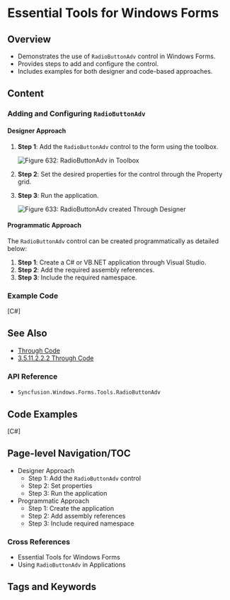 <!--
source: image
domain: syncfusion-sdk
task: pdf-ocr-to-markdown
language: en (keep original; do not translate)
source_filename: page_980.jpeg
document_name: tools
page_number: 980
page_id: tools#page_980
product: Syncfusion Winforms
version: 11.4.0.26
timestamp: 2025-08-09T10:46:08Z
fidelity: lossless
-->

# Essential Tools for Windows Forms

## Overview

- Demonstrates the use of `RadioButtonAdv` control in Windows Forms.
- Provides steps to add and configure the control.
- Includes examples for both designer and code-based approaches.

## Content

### Adding and Configuring `RadioButtonAdv`

#### Designer Approach

1. **Step 1**: Add the `RadioButtonAdv` control to the form using the toolbox.

   ![Figure 632: RadioButtonAdv in Toolbox](image-Figure632)

2. **Step 2**: Set the desired properties for the control through the Property grid.
3. **Step 3**: Run the application.

   ![Figure 633: RadioButtonAdv created Through Designer](image-Figure633)

#### Programmatic Approach

The `RadioButtonAdv` control can be created programmatically as detailed below:

1. **Step 1**: Create a C# or VB.NET application through Visual Studio.
2. **Step 2**: Add the required assembly references.
3. **Step 3**: Include the required namespace.

### Example Code

[C#]

## See Also

- [Through Code](url-through-code)
- [3.5.11.2.2.2 Through Code](url-3.5.11.2.2.2-through-code)

### API Reference

- `Syncfusion.Windows.Forms.Tools.RadioButtonAdv`

## Code Examples

[C#]

## Page-level Navigation/TOC

- Designer Approach
  - Step 1: Add the `RadioButtonAdv` control
  - Step 2: Set properties
  - Step 3: Run the application
- Programmatic Approach
  - Step 1: Create the application
  - Step 2: Add assembly references
  - Step 3: Include required namespace

### Cross References

- Essential Tools for Windows Forms
- Using `RadioButtonAdv` in Applications

## Tags and Keywords

<!-- tags: [syncfusion winforms, essential tools, radio button adv, designer approach, programmatic approach] keywords: [radio button adv, property grid, toolbox, windows forms, syncfusion, tools, design-time, run-time, control] -->